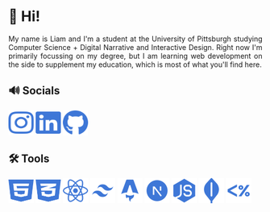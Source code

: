 # 👋 Hi!

<div align="justify">
    My name is Liam and I'm a student at the University of Pittsburgh studying Computer Science + Digital Narrative and Interactive Design. Right now I'm primarily focussing on my degree, but I am learning web development on the side to supplement my education, which is most of what you'll find here.
</div>

## 🔊 Socials
<p float="left">
    <a href="https://www.instagram.com/liamsullivanphoto/"><img src="instagram.svg" width="50" height="50"></a>
    <a href="https://www.linkedin.com/in/liambsulliva/"><img src="linkedin.svg" width="50" height="50"></a>
    <a href="https://github.com/liambsulliva"><img src="github.svg" width="50" height="50"></a>
</p>

## 🛠️ Tools
<p float="left">
    <a href="https://developer.mozilla.org/en-US/docs/Glossary/HTML5"><img src="html5.svg" width="50" height="50"></a>
    <a href="https://developer.mozilla.org/en-US/docs/Web/CSS"><img src="css3-alt.svg" width="50" height="50"></a>
    <a href="https://developer.mozilla.org/en-US/docs/Web/JavaScript"><i class="fa-brands fa-js"></i></a>
    <a href="https://react.dev"><img src="react.svg" width="50" height="50"></a>
    <a href="https://tailwindcss.com"><img src="tailwind.svg" width="50" height="50"></a>
    <a href="https://astro.build"><img src="astro.svg" width="50" height="50"></a>
    <a href="https://nextjs.org"><img src="nextjs.svg" width="50" height="50"></a>
    <a href="https://nodejs.org"><img src="nodejs.svg" width="50" height="50"></a>
    <a href="https://mongodb.com"><img src="mongodb.svg" width="50" height="50"></a>
    <a href="https://ejs.co"><img src="ejs.svg" width="50" height="50"></a>
</p>
